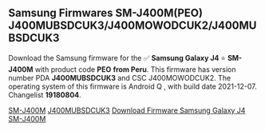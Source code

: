 <h2>Samsung Firmwares SM-J400M(PEO) J400MUBSDCUK3/J400MOWODCUK2/J400MUBSDCUK3</h2>
Download the Samsung firmware for the ✅ <strong>Samsung Galaxy J4 </strong> ⭐ <strong>SM-J400M</strong> with product code <strong>PEO</strong> <strong> from Peru</strong>. This firmware has version number PDA <strong>J400MUBSDCUK3</strong> and CSC J400MOWODCUK2. The operating system of this firmware is Android Q , with build date 2021-12-07. Changelist <strong>19180804</strong>.


[SM-J400M](https://samfirm.shop/samsung/model/SM-J400M)
[J400MUBSDCUK3](https://samfirm.shop/samsung/pda/J400MUBSDCUK3)
[Download Firmware Samsung Galaxy J4 SM-J400M](https://samfirm.shop/samsung/firmware/481167)
